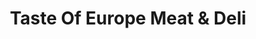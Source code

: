 ---
title: "Taste Of Europe Meat & Deli"
url: /brampton/taste-of-europe-meat-und-deli/
shop: Feinkost
---